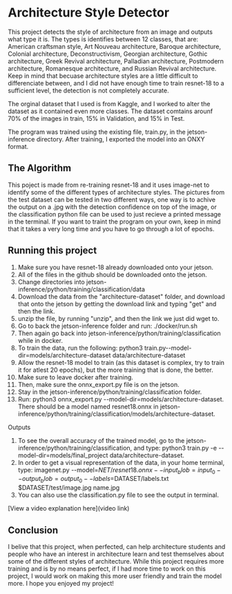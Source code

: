 # Architecture Style Detector

This project detects the style of architecture from an image and outputs what type it is. The types is identifies between 12 classes, that are: American craftsman style, Art Nouveau architecture, Baroque architecture, Colonial architecture, Deconstructivism, Georgian architecture, Gothic architecture, Greek Revival architecture, Palladian architecture, Postmodern architecture, Romanesque architecture, and Russian Revival architecture. Keep in mind that becuase architecture styles are a little difficult to differenciate between, and I did not have enough time to train resnet-18 to a sufficient level, the detection is not completely accurate. 

The orginal dataset that I used is from Kaggle, and I worked to alter the dataset as it contained even more classes. The dataset comtains arounf 70% of the images in train, 15% in Validation, and 15% in Test. 

The program was trained using the existing file, train.py, in the jetson-inference directory. After training, I exported the model into an ONXY format.

## The Algorithm

This poject is made from re-training resnet-18 and it uses image-net to identify some of the different types of architecture styles. The pictures from the test dataset can be tested in two different ways, one way is to achive the output on  a .jpg with the detection confidence on top of the image, or the classification python file can be used to just recieve a printed message in the terminal. If you want to traint the program on your own, keep in mind that it takes a very long time and you have to go through a lot of epochs.  

## Running this project

1. Make sure you have resnet-18 already downloaded onto your jetson.
2. All of the files in the github should be downloaded onto the jetson.
3. Change directories into jetson-inference/python/training/classification/data
4. Download the data from the "architecture-dataset" folder, and download that onto the jetson by getting the download link and typing "get" and then the link.
5. unzip the file, by running "unzip", and then the link we just did wget to.
6. Go to back the jetson-inference folder and run: ./docker/run.sh
7. Then again go back into jetson-inference/python/training/classification while in docker.
8. To train the data, run the following: python3 train.py--model-dir=models/architecture-dataset data/architecture-dataset
9. Allow the resnet-18 model to train (as this dataset is complex, try to train it for atlest 20 epochs), but the more training that is done, the better.
10. Make sure to leave docker after training.
11. Then, make sure the onnx_export.py file is on the jetson.
12. Stay in the jetson-inference/python/training/classification folder.
13. Run: python3 onnx_export.py --model-dir=models/architecture-dataset.
There should be a model named resnet18.onnx in jetson-inference/python/training/classification/models/architecture-dataset.

Outputs
1. To see the overall accuracy of the trained model, go to the jetson-inference/python/training/classification, and type: python3 train.py -e --model-dir=models/final_project data/architecture-dataset.
2. In order to get a visual representation of the data, in your home terminal, type: imagenet.py --model=$NET/resnet18.onnx --input_blob=input_0 --output_blob=output_0 --labels=$DATASET/labels.txt $DATASET/test/image.jpg name.jpg
3. You can also use the classification.py file to see the output in terminal. 

[View a video explanation here](video link)

## Conclusion
I belive that this project, when perfected, can help architecture students and people who have an interest in architecture learn and test themselves about some of the different styles of architecture. 
While this project requires more training and is by no means perfect, if I had more time to work on this project, I would work on making this more user friendly and train the model more. 
I hope you enjoyed my project!
